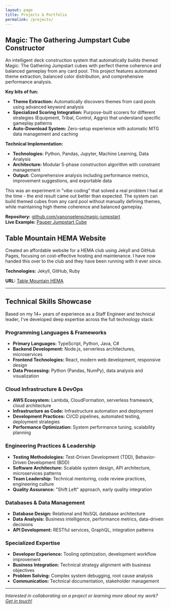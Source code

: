 ```yaml
---
layout: page
title: Projects & Portfolio
permalink: /projects/
---
```


## Magic: The Gathering Jumpstart Cube Constructor

An intelligent deck construction system that automatically builds themed Magic: The Gathering Jumpstart cubes with perfect theme coherence and balanced gameplay from any card pool. This project features automated theme extraction, balanced color distribution, and comprehensive performance analysis.

**Key bits of fun:**
- **Theme Extraction:** Automatically discovers themes from card pools using advanced keyword analysis
- **Specialized Scoring Integration:** Purpose-built scorers for different strategies (Equipment, Tribal, Control, Aggro) that understand specific gameplay patterns
- **Auto-Download System:** Zero-setup experience with automatic MTG data management and caching

**Technical Implementation:**

- **Technologies:** Python, Pandas, Jupyter, Machine Learning, Data Analysis
- **Architecture:** Modular 5-phase construction algorithm with constraint management
- **Output:** Comprehensive analysis including performance metrics, improvement suggestions, and exportable data

This was an experiment in "vibe coding" that solved a real problem I had at the time - the end result came out better than expected. The system can build themed cubes from any card pool without manually defining themes, while maintaining high theme coherence and balanced gameplay.

**Repository:** [github.com/vanonselenp/magic-jumpstart](https://github.com/vanonselenp/magic-jumpstart)  
**Live Example:** [Pauper Jumpstart Cube](https://cubecobra.com/cube/list/pauper-jumpstart-06-2025)

## Table Mountain HEMA Website 

Created an affordable website for a HEMA club using Jekyll and GitHub Pages, focusing on cost-effective hosting and maintenance. I have now handed this over to the club and they have been running with it ever since.

**Technologies:** Jekyll, GitHub, Ruby

**URL:** [Table Mountain HEMA](https://www.tablemountainhema.co.za/)

---

## Technical Skills Showcase

Based on my 14+ years of experience as a Staff Engineer and technical leader, I've developed deep expertise across the full technology stack:

### Programming Languages & Frameworks
- **Primary Languages:** TypeScript, Python, Java, C#
- **Backend Development:** Node.js, serverless architectures, microservices
- **Frontend Technologies:** React, modern web development, responsive design
- **Data Processing:** Python (Pandas, NumPy), data analysis and visualization

### Cloud Infrastructure & DevOps
- **AWS Ecosystem:** Lambda, CloudFormation, serverless framework, cloud architecture
- **Infrastructure as Code:** Infrastructure automation and deployment
- **Development Practices:** CI/CD pipelines, automated testing, deployment strategies
- **Performance Optimization:** System performance tuning, scalability planning

### Engineering Practices & Leadership
- **Testing Methodologies:** Test-Driven Development (TDD), Behavior-Driven Development (BDD)
- **Software Architecture:** Scalable system design, API architecture, microservices patterns
- **Team Leadership:** Technical mentoring, code review practices, engineering culture
- **Quality Assurance:** "Shift Left" approach, early quality integration

### Databases & Data Management
- **Database Design:** Relational and NoSQL database architecture
- **Data Analysis:** Business intelligence, performance metrics, data-driven decisions
- **API Development:** RESTful services, GraphQL, integration patterns

### Specialized Expertise
- **Developer Experience:** Tooling optimization, development workflow improvement
- **Business Integration:** Technical strategy alignment with business objectives
- **Problem Solving:** Complex system debugging, root cause analysis
- **Communication:** Technical documentation, stakeholder management

---

*Interested in collaborating on a project or learning more about my work? [Get in touch!](/contact/)*
